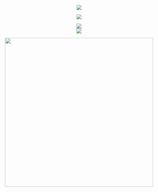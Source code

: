 <div align="center">
  <p>
    <a href="https://github.com/anuraghazra/github-readme-stats">
      <img src="https://github-readme-stats.vercel.app/api?username=srijxnnn&theme=github_dark">
    </a>
  </p>
  <p>
    <a href="https://github.com/anuraghazra/github-readme-stats">
      <img src="https://github-readme-stats.vercel.app/api/top-langs/?username=srijxnnn&layout=compact&theme=github_dark">
    </a>
  </p>
</div>

<p align="center">
  <a href="https://skillicons.dev">
    <img src="https://skillicons.dev/icons?i=androidstudio,arch,bash,c,cpp,dart,flutter,java" /><br />
    <img src="https://skillicons.dev/icons?i=js,kotlin,linux,nodejs,obsidian,py,ts,vim" /><br />
  </a>
</p>

<p align="center">
  <img src="https://wakatime.com/share/@e2d480f5-fd20-4306-9532-8dd4b9ab170b/763a4dc2-9d63-49a2-ae93-b3ce5e27e9be.svg" style="height:30rem;"></img>
</p>
